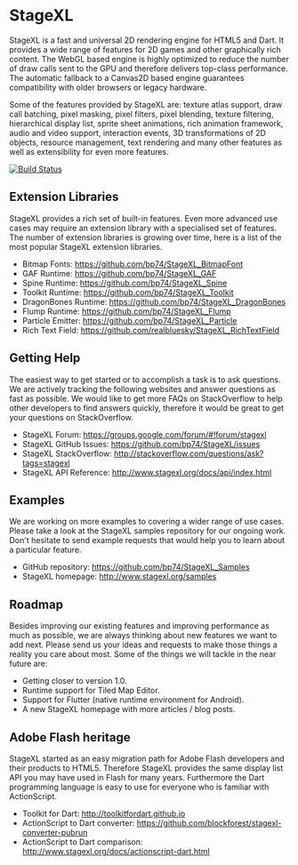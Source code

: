 # StageXL 

StageXL is a fast and universal 2D rendering engine for HTML5 and Dart. 
It provides a wide range of features for 2D games and other graphically 
rich content. The WebGL based engine is highly optimized to reduce the
number of draw calls sent to the GPU and therefore delivers top-class
performance. The automatic fallback to a Canvas2D based engine guarantees 
compatibility with older browsers or legacy hardware. 

Some of the features provided by StageXL are: texture atlas support, 
draw call batching, pixel masking, pixel filters, pixel blending,
texture filtering, hierarchical display list, sprite sheet animations, 
rich animation framework, audio and video support, interaction events,
3D transformations of 2D objects, resource management, text rendering 
and many other features as well as extensibility for even more features.

[![Build Status](https://travis-ci.org/bp74/StageXL.svg?branch=master)](https://travis-ci.org/bp74/StageXL)

## Extension Libraries

StageXL provides a rich set of built-in features. Even more advanced use cases 
may require an extension library with a specialised set of features. The number
of extension libraries is growing over time, here is a list of the most popular
StageXL extension libraries.   

* Bitmap Fonts: <https://github.com/bp74/StageXL_BitmapFont>
* GAF Runtime: <https://github.com/bp74/StageXL_GAF>
* Spine Runtime: <https://github.com/bp74/StageXL_Spine>
* Toolkit Runtime: <https://github.com/bp74/StageXL_Toolkit>
* DragonBones Runtime: <https://github.com/bp74/StageXL_DragonBones>
* Flump Runtime: <https://github.com/bp74/StageXL_Flump>
* Particle Emitter: <https://github.com/bp74/StageXL_Particle>
* Rich Text Field: <https://github.com/realbluesky/StageXL_RichTextField>

## Getting Help

The easiest way to get started or to accomplish a task is to ask questions.
We are actively tracking the following websites and answer questions as fast
as possible. We would like to get more FAQs on StackOverflow to help other
developers to find answers quickly, therefore it would be great to get your
questions on StackOverflow.

* StageXL Forum: <https://groups.google.com/forum/#!forum/stagexl>
* StageXL GitHub Issues: <https://github.com/bp74/StageXL/issues>
* StageXL StackOverflow: <http://stackoverflow.com/questions/ask?tags=stagexl>
* StageXL API Reference: <http://www.stagexl.org/docs/api/index.html>

## Examples

We are working on more examples to covering a wider range of use cases. 
Please take a look at the StageXL samples repository for our ongoing work. 
Don't hesitate to send example requests that would help you to learn about 
a particular feature.

* GitHub repository: <https://github.com/bp74/StageXL_Samples>
* StageXL homepage: <http://www.stagexl.org/samples> 

## Roadmap

Besides improving our existing features and improving performance as much
as possible, we are always thinking about new features we want to add next.
Please send us your ideas and requests to make those things a reality you
care about most. Some of the things we will tackle in the near future are:

* Getting closer to version 1.0.
* Runtime support for Tiled Map Editor.
* Support for Flutter (native runtime environment for Android).
* A new StageXL homepage with more articles / blog posts.

## Adobe Flash heritage

StageXL started as an easy migration path for Adobe Flash developers and their
products to HTML5. Therefore StageXL provides the same display list API you
may have used in Flash for many years. Furthermore the Dart programming
language is easy to use for everyone who is familiar with ActionScript. 

* Toolkit for Dart: <http://toolkitfordart.github.io>
* ActionScript to Dart converter: <https://github.com/blockforest/stagexl-converter-pubrun>
* ActionScript to Dart comparison: <http://www.stagexl.org/docs/actionscript-dart.html>
 
